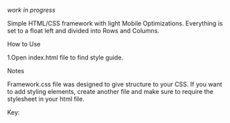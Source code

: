 *work in progress*

Simple HTML/CSS framework with light Mobile Optimizations. Everything is set to a float left and divided into Rows and Columns.


How to Use

1.Open index.html file to find style guide.

Notes

Framework.css file was designed to give structure to your CSS.  If you want to add styling elements, create another file and make sure to require the stylesheet in your html file.

Key:

